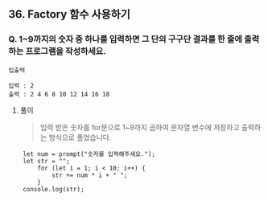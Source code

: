## 36. Factory 함수 사용하기

### Q. 1~9까지의 숫자 중 하나를 입력하면 그 단의 구구단 결과를 한 줄에 출력하는 프로그램을 작성하세요.

```
입출력

입력 : 2
출력 : 2 4 6 8 10 12 14 16 18
```

1. 풀이

   > 입력 받은 숫자를 for문으로 1~9까지 곱하여 문자열 변수에 저장하고 출력하는 방식으로 풀었습니다.

```
    let num = prompt("숫자를 입력해주세요.");
    let str = "";
        for (let i = 1; i < 10; i++) {
            str += num * i + " ";
        }
    console.log(str);
```
